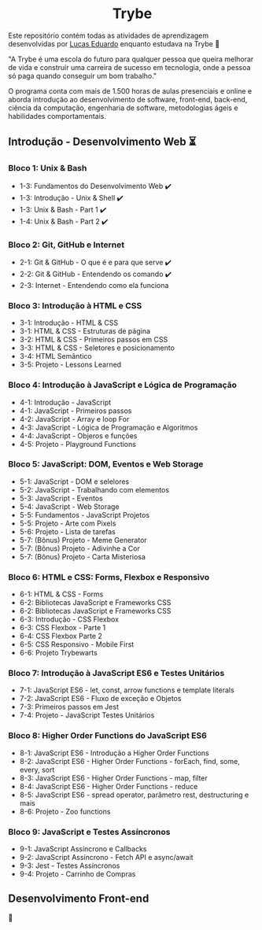 <h1 align="center">Trybe</h1>
<p>Este repositório contém todas as atividades de aprendizagem desenvolvidas por <a href="https://www.linkedin.com/in/lucas-eduardo-m-alves/">Lucas Eduardo</a> enquanto estudava na Trybe 🚀</p>
<p>"A Trybe é uma escola do futuro para qualquer pessoa que queira melhorar de vida e construir uma carreira de sucesso em tecnologia, onde a pessoa só paga quando conseguir um bom trabalho."</p>
<p>O programa conta com mais de 1.500 horas de aulas presenciais e online e aborda introdução ao desenvolvimento de software, front-end, back-end, ciência da computação, engenharia de software, metodologias ágeis e habilidades comportamentais.</p>
<h2>Introdução - Desenvolvimento Web ⏳</h2>
<h3>Bloco 1: Unix & Bash</h3>
<ul>
  <li>1-3: Fundamentos do Desenvolvimento Web ✔️</li>
  <li>1-3: Introdução - Unix & Shell ✔️</li>
  <li>1-3: Unix & Bash - Part 1 ✔️</li>
  <li>1-4: Unix & Bash - Part 2 ✔️</li>
</ul>
<h3>Bloco 2: Git, GitHub e Internet</h3>
<ul>
  <li>2-1: Git & GitHub - O que é e para que serve ✔️</li>
  <li>2-2: Git & GitHub - Entendendo os comando ✔️</li>
  <li>2-3: Internet - Entendendo como ela funciona</li>
</ul>
<h3>Bloco 3: Introdução à HTML e CSS</h3>
<ul>
  <li>3-1: Introdução - HTML & CSS</li>
  <li>3-1: HTML & CSS - Estruturas de página</li>
  <li>3-2: HTML & CSS - Primeiros passos em CSS</li>
  <li>3-3: HTML & CSS - Seletores e posicionamento</li>
  <li>3-4: HTML Semântico</li>
  <li>3-5: Projeto - Lessons Learned</li>
</ul>
<h3>Bloco 4: Introdução à JavaScript e Lógica de Programação</h3>
<ul>
  <li>4-1: Introdução - JavaScript</li>
  <li>4-1: JavaScript - Primeiros passos</li>
  <li>4-2: JavaScript - Array e loop For</li>
  <li>4-3: JavaScript - Lógica de Programação e Algoritmos</li>
  <li>4-4: JavaScript - Objeros e funções</li>
  <li>4-5: Projeto - Playground Functions</li>
</ul>
<h3>Bloco 5: JavaScript: DOM, Eventos e Web Storage</h3>
<ul>
  <li>5-1: JavaScript - DOM e selelores</li>
  <li>5-2: JavaScript - Trabalhando com elementos</li>
  <li>5-3: JavaScript - Eventos</li>
  <li>5-4: JavaScript - Web Storage</li>
  <li>5-5: Fundamentos - JavaScript Projetos</li>
  <li>5-5: Projeto - Arte com Pixels</li>
  <li>5-6: Projeto - Lista de tarefas</li>
  <li>5-7: (Bônus) Projeto - Meme Generator</li>
  <li>5-7: (Bônus) Projeto - Adivinhe a Cor</li>
  <li>5-7: (Bônus) Projeto - Carta Misteriosa</li>
</ul>
<h3>Bloco 6: HTML e CSS: Forms, Flexbox e Responsivo</h3>
<ul>
  <li>6-1: HTML & CSS - Forms</li>
  <li>6-2: Bibliotecas JavaScript e Frameworks CSS</li>
  <li>6-2: Bibliotecas JavaScript e Frameworks CSS</li>
  <li>6-3: Introdução - CSS Flexbox</li>
  <li>6-3: CSS Flexbox - Parte 1</li>
  <li>6-4: CSS Flexbox Parte 2</li>
  <li>6-5: CSS Responsivo - Mobile First</li>
  <li>6-6: Projeto Trybewarts</li>
</ul>
<h3>Bloco 7: Introdução à JavaScript ES6 e Testes Unitários</h3>
<ul>
  <li>7-1: JavaScript ES6 - let, const, arrow functions e template literals</li>
  <li>7-2: JavaScript ES6 - Fluxo de exceção e Objetos</li>
  <li>7-3: Primeiros passos em Jest</li>
  <li>7-4: Projeto - JavaScript Testes Unitários</li>
</ul>
<h3>Bloco 8: Higher Order Functions do JavaScript ES6</h3>
<ul>
  <li>8-1: JavaScript ES6 - Introdução a Higher Order Functions</li>
  <li>8-2: JavaScript ES6 - Higher Order Functions - forEach, find, some, every, sort</li>
  <li>8-3: JavaScript ES6 - Higher Order Functions - map, filter</li>
  <li>8-4: JavaScript ES6 - Higher Order Functions - reduce</li>
  <li>8-5: JavaScript ES6 - spread operator, parâmetro rest, destructuring e mais</li>
  <li>8-6: Projeto - Zoo functions</li>
</ul>
<h3>Bloco 9: JavaScript e Testes Assíncronos</h3>
<ul>
  <li>9-1: JavaScript Assíncrono e Callbacks</li>
  <li>9-2: JavaScript Assíncrono - Fetch API e async/await</li>
  <li>9-3: Jest - Testes Assíncronos</li>
  <li>9-4: Projeto - Carrinho de Compras</li>
</ul>
<h2>Desenvolvimento Front-end</h2> 🚧

